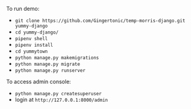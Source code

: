 To run demo:

- `git clone https://github.com/Gingertonic/temp-morris-django.git yummy-django`
- `cd yummy-django/`
- `pipenv shell`
- `pipenv install`
- `cd yummytown`
- `python manage.py makemigrations`
- `python manage.py migrate`
- `python manage.py runserver`

To access admin console:
- `python manage.py createsuperuser`
- login at `http://127.0.0.1:8000/admin`